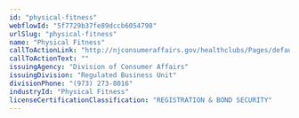 ```yaml
---
id: "physical-fitness"
webflowId: "5f7729b37fe89dccb6054798"
urlSlug: "physical-fitness"
name: "Physical Fitness"
callToActionLink: "http://njconsumeraffairs.gov/healthclubs/Pages/default.aspx"
callToActionText: ""
issuingAgency: "Division of Consumer Affairs"
issuingDivision: "Regulated Business Unit"
divisionPhone: "(973) 273-8016"
industryId: "Physical Fitness"
licenseCertificationClassification: "REGISTRATION & BOND SECURITY"
---
```

